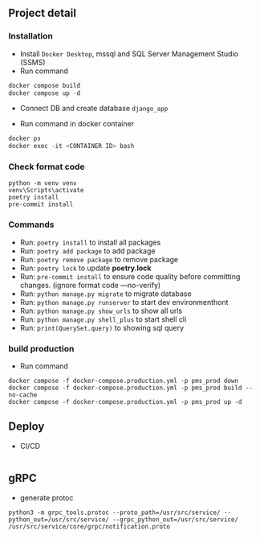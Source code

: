 ## Project detail

### Installation
- Install `Docker Desktop`, mssql and SQL Server Management Studio (SSMS)
- Run command
```javascript
docker compose build
docker compose up -d
```
- Connect DB and create database `django_app`

- Run command in docker container
```javascript
docker ps
docker exec -it <CONTAINER ID> bash
```
### Check format code
```
python -m venv venv
venv\Scripts\activate
poetry install
pre-commit install
```

### Commands

- Run: `poetry install` to install all packages
- Run: `poetry add package` to add package
- Run: `poetry remove package` to remove package
- Run: `poetry lock` to update **poetry.lock**
- Run: `pre-commit install` to ensure code quality before committing changes. (ignore format code —no-verify)
- Run: `python manage.py migrate` to migrate database
- Run: `python manage.py runserver` to start dev environmenthont
- Run: `python manage.py show_urls` to show all urls
- Run: `python manage.py shell_plus` to start shell cli
- Run: `print(QuerySet.query)` to showing sql query

### build production
- Run command
```
docker compose -f docker-compose.production.yml -p pms_prod down
docker compose -f docker-compose.production.yml -p pms_prod build --no-cache
docker compose -f docker-compose.production.yml -p pms_prod up -d
```

## Deploy
- CI/CD
```

```

## gRPC
- generate protoc
```
python3 -m grpc_tools.protoc --proto_path=/usr/src/service/ --python_out=/usr/src/service/ --grpc_python_out=/usr/src/service/ /usr/src/service/core/grpc/notification.proto
```
